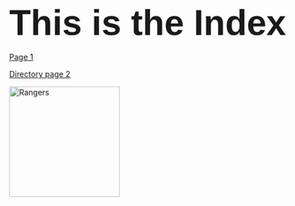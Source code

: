 <!DOCTYPE html>
<html>
<heading>
<h1><span style='font-size:48.0pt;line-height:107%;font-family:"Arial",sans-serif'>This is the Index</span></h1>
</heading>
<body>
<a><a href=https://github.com/ESaparito/esaparito/blob/master/pageone.md>Page 1</a>

<a><a href=https://github.com/ESaparito/esaparito/blob/master/directory/page2.md>Directory page 2</a>

<img src= https://github.com/ESaparito/esaparito.github.io/blob/master/2000px-New_York_Rangers.svg.jpg alt= "Rangers" style="width:200px;height:200px;">
</body
</html>
